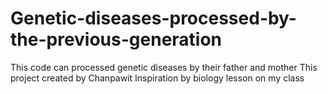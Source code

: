 # Genetic-diseases-processed-by-the-previous-generation
This code can processed genetic diseases by their father and mother
This project created by Chanpawit
Inspiration by biology lesson on my class

